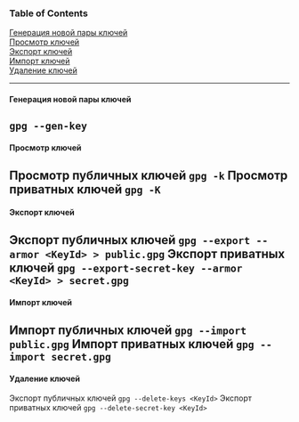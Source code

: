 ### Table of Contents </br>
[Генерация новой пары ключей](#gpg_gen_key) </br>
[Просмотр ключей](#gpg_view_keys) </br>
[Экспорт ключей](#gpg_export_keys) </br>
[Импорт ключей](#gpg_import_keys) </br>
[Удаление ключей](#gpg_delete_keys) </br>

---

#### Генерация новой пары ключей <a name="gpg_gen_key"></a> </br>
```gpg --gen-key```
---
#### Просмотр ключей <a name="gpg_view_keys"></a> </br>
Просмотр публичных ключей
```gpg -k```
Просмотр приватных ключей
```gpg -K```
---
#### Экспорт ключей <a name="gpg_export_keys"></a> </br>
Экспорт публичных ключей
```gpg --export --armor <KeyId> > public.gpg```
Экспорт приватных ключей
```gpg --export-secret-key --armor <KeyId> > secret.gpg```
---
#### Импорт ключей <a name="gpg_import_keys"></a> </br>
Импорт публичных ключей
```gpg --import public.gpg```
Импорт приватных ключей
```gpg --import secret.gpg```
---
#### Удаление ключей <a name="gpg_delete_keys"></a> </br>
Экспорт публичных ключей
```gpg --delete-keys <KeyId>```
Экспорт приватных ключей
```gpg --delete-secret-key <KeyId>```
